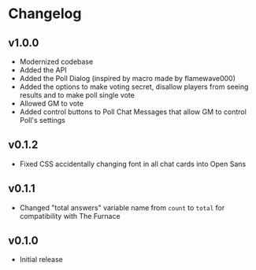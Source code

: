 # Changelog

## v1.0.0
* Modernized codebase
* Added the API
* Added the Poll Dialog (inspired by macro made by flamewave000)
* Added the options to make voting secret, disallow players from seeing results and to make poll single vote
* Allowed GM to vote
* Added control buttons to Poll Chat Messages that allow GM to control Poll's settings

## v0.1.2
* Fixed CSS accidentally changing font in all chat cards into Open Sans

## v0.1.1
* Changed "total answers" variable name from `count` to `total` for compatibility with The Furnace

## v0.1.0
* Initial release
